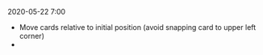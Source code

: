 2020-05-22 7:00
- Move cards relative to initial position (avoid snapping card to upper left corner)
- 